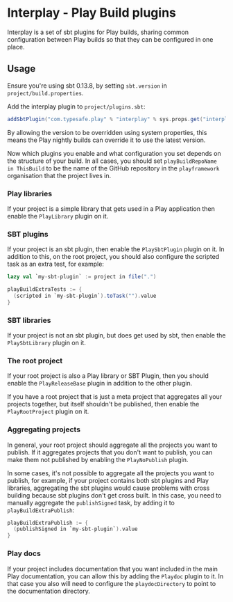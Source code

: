 # Interplay - Play Build plugins

Interplay is a set of sbt plugins for Play builds, sharing common configuration between Play builds so that they can be configured in one place.

## Usage

Ensure you're using sbt 0.13.8, by setting `sbt.version` in `project/build.properties`.

Add the interplay plugin to `project/plugins.sbt`:

```scala
addSbtPlugin("com.typesafe.play" % "interplay" % sys.props.get("interplay.version").getOrElse("1.0.0"))
```

By allowing the version to be overridden using system properties, this means the Play nightly builds can override it to use the latest version.

Now which plugins you enable and what configuration you set depends on the structure of your build.  In all cases, you should set `playBuildRepoName in ThisBuild` to be the name of the GitHub repository in the `playframework` organisation that the project lives in.

### Play libraries

If your project is a simple library that gets used in a Play application then enable the `PlayLibrary` plugin on it.

### SBT plugins

If your project is an sbt plugin, then enable the `PlaySbtPlugin` plugin on it.  In addition to this, on the root project, you should also configure the scripted task as an extra test, for example:

```scala
lazy val `my-sbt-plugin` := project in file(".")

playBuildExtraTests := {
  (scripted in `my-sbt-plugin`).toTask("").value
}
```

### SBT libraries

If your project is not an sbt plugin, but does get used by sbt, then enable the `PlaySbtLibrary` plugin on it.

### The root project

If your root project is also a Play library or SBT Plugin, then you should enable the `PlayReleaseBase` plugin in addition to the other plugin.

If you have a root project that is just a meta project that aggregates all your projects together, but itself shouldn't be published, then enable the `PlayRootProject` plugin on it.

### Aggregating projects

In general, your root project should aggregate all the projects you want to publish.  If it aggregates projects that you don't want to publish, you can make them not published by enabling the `PlayNoPublish` plugin.

In some cases, it's not possible to aggregate all the projects you want to publish, for example, if your project contains both sbt plugins and Play libraries, aggregating the sbt plugins would cause problems with cross building because sbt plugins don't get cross built.  In this case, you need to manually aggregate the `publishSigned` task, by adding it to `playBuildExtraPublish`:

```scala
playBuildExtraPublish := {
  (publishSigned in `my-sbt-plugin`).value
}
```

### Play docs

If your project includes documentation that you want included in the main Play documentation, you can allow this by adding the `Playdoc` plugin to it.  In that case you also will need to configure the `playdocDirectory` to point to the documentation directory.
